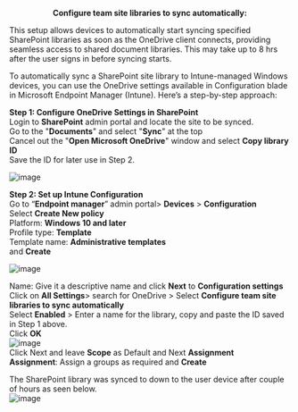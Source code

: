 <p align="center">
<b>Configure team site libraries to sync automatically:</b>
</p>
This setup allows devices to automatically start syncing specified SharePoint libraries as soon as the OneDrive client connects, providing seamless access to shared document libraries. This may take up to 8 hrs after the user signs in before syncing starts.<br />

To automatically sync a SharePoint site library to Intune-managed Windows devices, you can use the OneDrive settings available in Configuration blade in Microsoft Endpoint Manager (Intune).  Here’s a step-by-step approach:

**Step 1: Configure OneDrive Settings in SharePoint**<br />
Login to **SharePoint** admin portal and locate the site to be synced.<br />
Go to the "**Documents**" and select "**Sync**" at the top<br />
Cancel out the "**Open Microsoft OneDrive**" window and select **Copy library ID** <br />
Save the ID for later use in Step 2.

![image](https://github.com/user-attachments/assets/9a3ca6ac-0c20-4b02-a869-53f5fa4d80cf)

**Step 2: Set up Intune Configuration**<br />
Go to “**Endpoint manager**” admin portal> **Devices** > **Configuration**<br />
Select **Create New policy**<br />
Platform: **Windows 10 and later**<br />
Profile type: **Template**<br />
Template name: **Administrative templates**<br /> and **Create**<br />

![image](https://github.com/user-attachments/assets/925a876c-684d-4cc3-8b29-5a103e1289dd)

Name: Give it a descriptive name and click **Next** to **Configuration settings**<br >
Click on **All Settings**> search for OneDrive > Select **Configure team site libraries to sync automatically**<br />
Select **Enabled** > Enter a name for the library, copy and paste the ID saved in Step 1 above.<br />
Click **OK**<br >
![image](https://github.com/user-attachments/assets/925b653a-9e55-4b2d-9fd9-fc0d0f463d56) 
<br />
Click Next and leave **Scope** as Default and Next **Assignment**<br />
**Assignment**: Assign a groups as required and **Create**<br />

The SharePoint library was synced to down to the user device after couple of hours as seen below.<br />
![image](https://github.com/user-attachments/assets/b5caaff0-ea77-463e-b4b8-f204d839b1e1)



